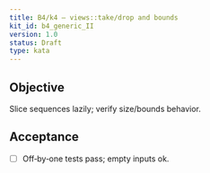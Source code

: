 ```yaml
---
title: B4/k4 — views::take/drop and bounds
kit_id: b4_generic_II
version: 1.0
status: Draft
type: kata
---
```

## Objective
Slice sequences lazily; verify size/bounds behavior.
## Acceptance
- [ ] Off‑by‑one tests pass; empty inputs ok.